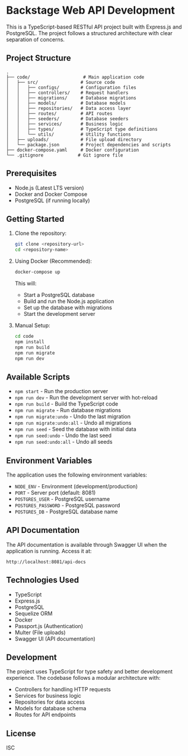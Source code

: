 # Backstage Web API Development

This is a TypeScript-based RESTful API project built with Express.js and PostgreSQL. The project follows a structured architecture with clear separation of concerns.

## Project Structure

```
.
├── code/                    # Main application code
│   ├── src/                # Source code
│   │   ├── configs/        # Configuration files
│   │   ├── controllers/    # Request handlers
│   │   ├── migrations/     # Database migrations
│   │   ├── models/         # Database models
│   │   ├── repositories/   # Data access layer
│   │   ├── routes/         # API routes
│   │   ├── seeders/        # Database seeders
│   │   ├── services/       # Business logic
│   │   ├── types/          # TypeScript type definitions
│   │   └── utils/          # Utility functions
│   ├── uploads/            # File upload directory
│   └── package.json        # Project dependencies and scripts
├── docker-compose.yaml     # Docker configuration
└── .gitignore             # Git ignore file
```

## Prerequisites

- Node.js (Latest LTS version)
- Docker and Docker Compose
- PostgreSQL (if running locally)

## Getting Started

1. Clone the repository:
   ```bash
   git clone <repository-url>
   cd <repository-name>
   ```

2. Using Docker (Recommended):
   ```bash
   docker-compose up
   ```
   This will:
   - Start a PostgreSQL database
   - Build and run the Node.js application
   - Set up the database with migrations
   - Start the development server

3. Manual Setup:
   ```bash
   cd code
   npm install
   npm run build
   npm run migrate
   npm run dev
   ```

## Available Scripts

- `npm start` - Run the production server
- `npm run dev` - Run the development server with hot-reload
- `npm run build` - Build the TypeScript code
- `npm run migrate` - Run database migrations
- `npm run migrate:undo` - Undo the last migration
- `npm run migrate:undo:all` - Undo all migrations
- `npm run seed` - Seed the database with initial data
- `npm run seed:undo` - Undo the last seed
- `npm run seed:undo:all` - Undo all seeds

## Environment Variables

The application uses the following environment variables:

- `NODE_ENV` - Environment (development/production)
- `PORT` - Server port (default: 8081)
- `POSTGRES_USER` - PostgreSQL username
- `POSTGRES_PASSWORD` - PostgreSQL password
- `POSTGRES_DB` - PostgreSQL database name

## API Documentation

The API documentation is available through Swagger UI when the application is running. Access it at:

```
http://localhost:8081/api-docs
```

## Technologies Used

- TypeScript
- Express.js
- PostgreSQL
- Sequelize ORM
- Docker
- Passport.js (Authentication)
- Multer (File uploads)
- Swagger UI (API documentation)

## Development

The project uses TypeScript for type safety and better development experience. The codebase follows a modular architecture with:

- Controllers for handling HTTP requests
- Services for business logic
- Repositories for data access
- Models for database schema
- Routes for API endpoints

## License

ISC 